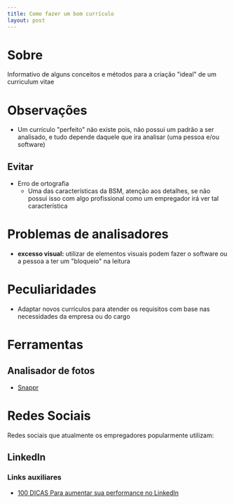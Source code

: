 ```yaml
---
title: Como fazer um bom currículo
layout: post
---
```

# Sobre
Informativo de alguns conceitos e métodos para a criação "ideal" de um  curriculum vitae

# Observações
- Um currículo "perfeito" não existe pois, não possui um padrão a ser analisado, e tudo depende daquele que ira analisar (uma pessoa e/ou software)

## Evitar
- Erro de ortografia
    - Uma das características da BSM, atenção aos detalhes, se não possui isso com algo profissional como um empregador irá ver tal característica

# Problemas de analisadores
- **excesso visual:** utilizar de elementos visuais podem fazer o software ou a pessoa a ter um "bloqueio" na leitura

# Peculiaridades
- Adaptar novos currículos para atender os requisitos com base nas necessidades da empresa ou do cargo

# Ferramentas
## Analisador de fotos
- [Snappr](https://www.snappr.com/photo-analyzer/)

# Redes Sociais
Redes sociais que atualmente os empregadores popularmente utilizam:
## LinkedIn
### Links auxiliares
- [100 DICAS Para aumentar sua performance no LinkedIn](https://drive.google.com/file/d/1e3R2Ipl00SwsotaHQ471fwJ08FPDcmPy/view)
